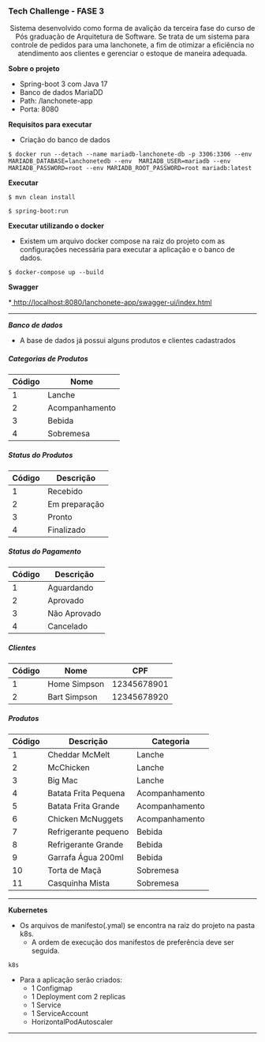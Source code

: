 
### Tech Challenge - FASE 3
<p align="center">
Sistema desenvolvido como forma de avalição da terceira fase do curso de Pós graduação de Arquitetura de Software. Se trata de um sistema para controle de pedidos para uma lanchonete, a fim de otimizar a eficiência no atendimento aos clientes e gerenciar o estoque de maneira adequada.
</p>



**Sobre o projeto**
* Spring-boot 3 com Java 17
* Banco de dados MariaDD
* Path: /lanchonete-app
* Porta: 8080

**Requisitos para executar**


- Criação do banco de dados

```
$ docker run --detach --name mariadb-lanchonete-db -p 3306:3306 --env MARIADB_DATABASE=lanchonetedb --env  MARIADB_USER=mariadb --env MARIADB_PASSWORD=root --env MARIADB_ROOT_PASSWORD=root mariadb:latest
```

**Executar**

```
$ mvn clean install
```

```
$ spring-boot:run
```


**Executar utilizando o docker**

- Existem um arquivo docker compose na raiz do projeto com as configurações necessária para executar a aplicação e o banco de dados.

```
$ docker-compose up --build
```

**Swagger**

*[ http://localhost:8080/lanchonete-app/swagger-ui/index.html]( http://localhost:8080/lanchonete-app/swagger-ui/index.html " http://localhost:8080/lanchonete-app/swagger-ui/index.html")


------------



***Banco de dados***

- A base de dados já possui alguns produtos e clientes cadastrados

##### Categorias de Produtos

| Código  |  Nome |
| ------------ | ------------ |
| 1  | Lanche  |
| 2  | Acompanhamento  |
| 3  | Bebida  |
| 4  | Sobremesa  |




##### Status do Produtos

| Código  |  Descrição |
| ------------ | ------------ |
| 1  | Recebido  |
| 2  | Em preparação  |
| 3  | Pronto  |
| 4  | Finalizado  |

##### Status do Pagamento

| Código  |  Descrição |
| ------------ | ------------ |
| 1  | Aguardando  |
| 2  | Aprovado  |
| 3  | Não Aprovado  |
| 4  | Cancelado  |

##### Clientes

| Código  |  Nome | CPF |
| ------------ | ------------ |  ------------ |
| 1  | Home Simpson  | 12345678901 |
| 2  | Bart Simpson  | 12345678920 |

##### Produtos

| Código  |  Descrição | Categoria |
| ------------ | ------------ | ------------ |
| 1  | Cheddar McMelt  |  Lanche  |
| 2  | McChicken  |  Lanche  |
| 3  | Big Mac  |  Lanche  |
| 4  | Batata Frita Pequena  | Acompanhamento  |
| 5  | Batata Frita Grande  | Acompanhamento  |
| 6  | Chicken McNuggets  | Acompanhamento  |
| 7  | Refrigerante pequeno  | Bebida  |
| 8  | Refrigerante Grande  | Bebida  |
| 9  | Garrafa Água 200ml  | Bebida  |
| 10  | Torta de Maçã  | Sobremesa  |
| 11 | Casquinha Mista  | Sobremesa  |

------------

**Kubernetes**

- Os arquivos de manifesto(.ymal) se encontra na raiz do projeto na pasta k8s.
	- A ordem de execução dos manifestos de preferência deve ser seguida.
```
k8s
```
- Para a aplicação serão criados:
	-	1 Configmap 
	-	1 Deployment com 2 replicas 
	- 	1 Service
	-	1 ServiceAccount
	- 	HorizontalPodAutoscaler

------------
